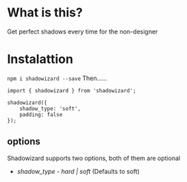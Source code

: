# What is this?
Get perfect shadows every time for the non-designer

# Instalattion

`npm i shadowizard --save`
Then......
```
import { shadowizard } from 'shadowizard';

shadowizard({
    shadow_type: 'soft',
    padding: false
});
```

## options

Shadowizard supports two options, both of them are optional

* *shadow_type* - _hard | soft_ (Defaults to soft)


